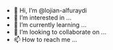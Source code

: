 - 👋 Hi, I’m @lojian-alfuraydi
- 👀 I’m interested in ...
- 🌱 I’m currently learning ...
- 💞️ I’m looking to collaborate on ...
- 📫 How to reach me ...

<!---
lojian-alfuraydi/lojian-alfuraydi is a ✨ special ✨ repository because its `README.md` (this file) appears on your GitHub profile.
You can click the Preview link to take a look at your changes.
--->
